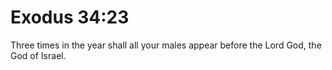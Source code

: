 # Exodus 34:23

Three times in the year shall all your males appear before the Lord God, the God of Israel.
